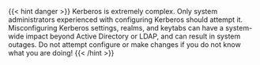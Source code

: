 ---
---

{{< hint danger >}}
Kerberos is extremely complex. Only system administrators experienced with configuring Kerberos should attempt it. 
Misconfiguring Kerberos settings, realms, and keytabs can have a system-wide impact beyond Active Directory or LDAP,  and can result in system outages.
Do not attempt configure or make changes if you do not know what you are doing!
{{< /hint >}}